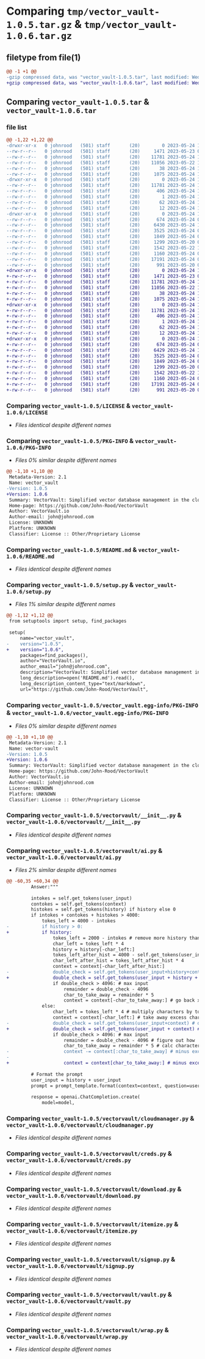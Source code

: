# Comparing `tmp/vector_vault-1.0.5.tar.gz` & `tmp/vector_vault-1.0.6.tar.gz`

## filetype from file(1)

```diff
@@ -1 +1 @@
-gzip compressed data, was "vector_vault-1.0.5.tar", last modified: Wed May 24 18:42:04 2023, max compression
+gzip compressed data, was "vector_vault-1.0.6.tar", last modified: Wed May 24 18:50:08 2023, max compression
```

## Comparing `vector_vault-1.0.5.tar` & `vector_vault-1.0.6.tar`

### file list

```diff
@@ -1,22 +1,22 @@
-drwxr-xr-x   0 johnrood   (501) staff       (20)        0 2023-05-24 18:42:04.004975 vector_vault-1.0.5/
--rw-r--r--   0 johnrood   (501) staff       (20)     1471 2023-05-23 07:06:02.000000 vector_vault-1.0.5/LICENSE
--rw-r--r--   0 johnrood   (501) staff       (20)    11781 2023-05-24 18:42:04.004830 vector_vault-1.0.5/PKG-INFO
--rw-r--r--   0 johnrood   (501) staff       (20)    11056 2023-05-22 19:56:00.000000 vector_vault-1.0.5/README.md
--rw-r--r--   0 johnrood   (501) staff       (20)       38 2023-05-24 18:42:04.005012 vector_vault-1.0.5/setup.cfg
--rw-r--r--   0 johnrood   (501) staff       (20)     1075 2023-05-24 18:41:59.000000 vector_vault-1.0.5/setup.py
-drwxr-xr-x   0 johnrood   (501) staff       (20)        0 2023-05-24 18:42:04.002341 vector_vault-1.0.5/vector_vault.egg-info/
--rw-r--r--   0 johnrood   (501) staff       (20)    11781 2023-05-24 18:42:03.000000 vector_vault-1.0.5/vector_vault.egg-info/PKG-INFO
--rw-r--r--   0 johnrood   (501) staff       (20)      406 2023-05-24 18:42:04.000000 vector_vault-1.0.5/vector_vault.egg-info/SOURCES.txt
--rw-r--r--   0 johnrood   (501) staff       (20)        1 2023-05-24 18:42:03.000000 vector_vault-1.0.5/vector_vault.egg-info/dependency_links.txt
--rw-r--r--   0 johnrood   (501) staff       (20)       62 2023-05-24 18:42:03.000000 vector_vault-1.0.5/vector_vault.egg-info/requires.txt
--rw-r--r--   0 johnrood   (501) staff       (20)       12 2023-05-24 18:42:03.000000 vector_vault-1.0.5/vector_vault.egg-info/top_level.txt
-drwxr-xr-x   0 johnrood   (501) staff       (20)        0 2023-05-24 18:42:04.004444 vector_vault-1.0.5/vectorvault/
--rw-r--r--   0 johnrood   (501) staff       (20)      674 2023-05-24 05:16:14.000000 vector_vault-1.0.5/vectorvault/__init__.py
--rw-r--r--   0 johnrood   (501) staff       (20)     6430 2023-05-24 18:41:32.000000 vector_vault-1.0.5/vectorvault/ai.py
--rw-r--r--   0 johnrood   (501) staff       (20)     3525 2023-05-24 09:57:37.000000 vector_vault-1.0.5/vectorvault/cloudmanager.py
--rw-r--r--   0 johnrood   (501) staff       (20)     1849 2023-05-24 09:44:23.000000 vector_vault-1.0.5/vectorvault/creds.py
--rw-r--r--   0 johnrood   (501) staff       (20)     1299 2023-05-20 06:06:51.000000 vector_vault-1.0.5/vectorvault/download.py
--rw-r--r--   0 johnrood   (501) staff       (20)     1542 2023-05-22 19:15:18.000000 vector_vault-1.0.5/vectorvault/itemize.py
--rw-r--r--   0 johnrood   (501) staff       (20)     1160 2023-05-24 08:46:13.000000 vector_vault-1.0.5/vectorvault/signup.py
--rw-r--r--   0 johnrood   (501) staff       (20)    17191 2023-05-24 09:54:51.000000 vector_vault-1.0.5/vectorvault/vault.py
--rw-r--r--   0 johnrood   (501) staff       (20)      991 2023-05-20 06:06:45.000000 vector_vault-1.0.5/vectorvault/wrap.py
+drwxr-xr-x   0 johnrood   (501) staff       (20)        0 2023-05-24 18:50:08.902947 vector_vault-1.0.6/
+-rw-r--r--   0 johnrood   (501) staff       (20)     1471 2023-05-23 07:06:02.000000 vector_vault-1.0.6/LICENSE
+-rw-r--r--   0 johnrood   (501) staff       (20)    11781 2023-05-24 18:50:08.902799 vector_vault-1.0.6/PKG-INFO
+-rw-r--r--   0 johnrood   (501) staff       (20)    11056 2023-05-22 19:56:00.000000 vector_vault-1.0.6/README.md
+-rw-r--r--   0 johnrood   (501) staff       (20)       38 2023-05-24 18:50:08.902990 vector_vault-1.0.6/setup.cfg
+-rw-r--r--   0 johnrood   (501) staff       (20)     1075 2023-05-24 18:49:50.000000 vector_vault-1.0.6/setup.py
+drwxr-xr-x   0 johnrood   (501) staff       (20)        0 2023-05-24 18:50:08.900085 vector_vault-1.0.6/vector_vault.egg-info/
+-rw-r--r--   0 johnrood   (501) staff       (20)    11781 2023-05-24 18:50:08.000000 vector_vault-1.0.6/vector_vault.egg-info/PKG-INFO
+-rw-r--r--   0 johnrood   (501) staff       (20)      406 2023-05-24 18:50:08.000000 vector_vault-1.0.6/vector_vault.egg-info/SOURCES.txt
+-rw-r--r--   0 johnrood   (501) staff       (20)        1 2023-05-24 18:50:08.000000 vector_vault-1.0.6/vector_vault.egg-info/dependency_links.txt
+-rw-r--r--   0 johnrood   (501) staff       (20)       62 2023-05-24 18:50:08.000000 vector_vault-1.0.6/vector_vault.egg-info/requires.txt
+-rw-r--r--   0 johnrood   (501) staff       (20)       12 2023-05-24 18:50:08.000000 vector_vault-1.0.6/vector_vault.egg-info/top_level.txt
+drwxr-xr-x   0 johnrood   (501) staff       (20)        0 2023-05-24 18:50:08.902330 vector_vault-1.0.6/vectorvault/
+-rw-r--r--   0 johnrood   (501) staff       (20)      674 2023-05-24 05:16:14.000000 vector_vault-1.0.6/vectorvault/__init__.py
+-rw-r--r--   0 johnrood   (501) staff       (20)     6429 2023-05-24 18:48:55.000000 vector_vault-1.0.6/vectorvault/ai.py
+-rw-r--r--   0 johnrood   (501) staff       (20)     3525 2023-05-24 09:57:37.000000 vector_vault-1.0.6/vectorvault/cloudmanager.py
+-rw-r--r--   0 johnrood   (501) staff       (20)     1849 2023-05-24 09:44:23.000000 vector_vault-1.0.6/vectorvault/creds.py
+-rw-r--r--   0 johnrood   (501) staff       (20)     1299 2023-05-20 06:06:51.000000 vector_vault-1.0.6/vectorvault/download.py
+-rw-r--r--   0 johnrood   (501) staff       (20)     1542 2023-05-22 19:15:18.000000 vector_vault-1.0.6/vectorvault/itemize.py
+-rw-r--r--   0 johnrood   (501) staff       (20)     1160 2023-05-24 08:46:13.000000 vector_vault-1.0.6/vectorvault/signup.py
+-rw-r--r--   0 johnrood   (501) staff       (20)    17191 2023-05-24 09:54:51.000000 vector_vault-1.0.6/vectorvault/vault.py
+-rw-r--r--   0 johnrood   (501) staff       (20)      991 2023-05-20 06:06:45.000000 vector_vault-1.0.6/vectorvault/wrap.py
```

### Comparing `vector_vault-1.0.5/LICENSE` & `vector_vault-1.0.6/LICENSE`

 * *Files identical despite different names*

### Comparing `vector_vault-1.0.5/PKG-INFO` & `vector_vault-1.0.6/PKG-INFO`

 * *Files 0% similar despite different names*

```diff
@@ -1,10 +1,10 @@
 Metadata-Version: 2.1
 Name: vector_vault
-Version: 1.0.5
+Version: 1.0.6
 Summary: VectorVault: Simplified vector database management in the cloud for machine learning and generative ai workflows
 Home-page: https://github.com/John-Rood/VectorVault
 Author: VectorVault.io
 Author-email: john@johnrood.com
 License: UNKNOWN
 Platform: UNKNOWN
 Classifier: License :: Other/Proprietary License
```

### Comparing `vector_vault-1.0.5/README.md` & `vector_vault-1.0.6/README.md`

 * *Files identical despite different names*

### Comparing `vector_vault-1.0.5/setup.py` & `vector_vault-1.0.6/setup.py`

 * *Files 1% similar despite different names*

```diff
@@ -1,12 +1,12 @@
 from setuptools import setup, find_packages
 
 setup(
     name="vector_vault",
-    version="1.0.5",
+    version="1.0.6",
     packages=find_packages(),
     author="VectorVault.io",
     author_email="john@johnrood.com",
     description="VectorVault: Simplified vector database management in the cloud for machine learning and generative ai workflows",
     long_description=open('README.md').read(),
     long_description_content_type="text/markdown",
     url="https://github.com/John-Rood/VectorVault",
```

### Comparing `vector_vault-1.0.5/vector_vault.egg-info/PKG-INFO` & `vector_vault-1.0.6/vector_vault.egg-info/PKG-INFO`

 * *Files 0% similar despite different names*

```diff
@@ -1,10 +1,10 @@
 Metadata-Version: 2.1
 Name: vector-vault
-Version: 1.0.5
+Version: 1.0.6
 Summary: VectorVault: Simplified vector database management in the cloud for machine learning and generative ai workflows
 Home-page: https://github.com/John-Rood/VectorVault
 Author: VectorVault.io
 Author-email: john@johnrood.com
 License: UNKNOWN
 Platform: UNKNOWN
 Classifier: License :: Other/Proprietary License
```

### Comparing `vector_vault-1.0.5/vectorvault/__init__.py` & `vector_vault-1.0.6/vectorvault/__init__.py`

 * *Files identical despite different names*

### Comparing `vector_vault-1.0.5/vectorvault/ai.py` & `vector_vault-1.0.6/vectorvault/ai.py`

 * *Files 2% similar despite different names*

```diff
@@ -60,35 +60,34 @@
         Answer:"""
 
         intokes = self.get_tokens(user_input)
         contokes = self.get_tokens(context)
         histokes = self.get_tokens(history) if history else 0
         if intokes + contokes + histokes > 4000:
             tokes_left = 4000 - intokes
-            if history > 0:
+            if history:
                 tokes_left = 2000 - intokes # remove more history than context
                 char_left = tokes_left * 4
                 history = history[-char_left:]
                 tokes_left_after_hist = 4000 - self.get_tokens(user_input + history)
                 char_left_after_hist = tokes_left_after_hist * 4
                 context = context[-char_left_after_hist:]
-                double_check = self.get_tokens(user_input+history+context)
+                double_check = self.get_tokens(user_input + history + context)
                 if double_check > 4096: # max input
                     remainder = double_check - 4096
                     char_to_take_away = remainder * 5
                     context = context[-char_to_take_away:] # go back x characters and then take the allowed context forward
             else:
                 char_left = tokes_left * 4 # multiply characters by tokens 
                 context = context[-char_left:] # take away excess characters 
-                double_check = self.get_tokens(user_input+context) # doulble check tokens input
+                double_check = self.get_tokens(user_input + context) # double check tokens input
                 if double_check > 4096: # max input
                     remainder = double_check - 4096 # figure out how
                     char_to_take_away = remainder * 5 # calc character excess if double_check failed
-                    context -= context[:char_to_take_away] # minus excess characters from beginning of string
-
+                    context = context[char_to_take_away:] # minus excess characters from beginning of string
 
         # Format the prompt
         user_input = history + user_input
         prompt = prompt_template.format(context=context, question=user_input)
 
         response = openai.ChatCompletion.create(
             model=model,
```

### Comparing `vector_vault-1.0.5/vectorvault/cloudmanager.py` & `vector_vault-1.0.6/vectorvault/cloudmanager.py`

 * *Files identical despite different names*

### Comparing `vector_vault-1.0.5/vectorvault/creds.py` & `vector_vault-1.0.6/vectorvault/creds.py`

 * *Files identical despite different names*

### Comparing `vector_vault-1.0.5/vectorvault/download.py` & `vector_vault-1.0.6/vectorvault/download.py`

 * *Files identical despite different names*

### Comparing `vector_vault-1.0.5/vectorvault/itemize.py` & `vector_vault-1.0.6/vectorvault/itemize.py`

 * *Files identical despite different names*

### Comparing `vector_vault-1.0.5/vectorvault/signup.py` & `vector_vault-1.0.6/vectorvault/signup.py`

 * *Files identical despite different names*

### Comparing `vector_vault-1.0.5/vectorvault/vault.py` & `vector_vault-1.0.6/vectorvault/vault.py`

 * *Files identical despite different names*

### Comparing `vector_vault-1.0.5/vectorvault/wrap.py` & `vector_vault-1.0.6/vectorvault/wrap.py`

 * *Files identical despite different names*

